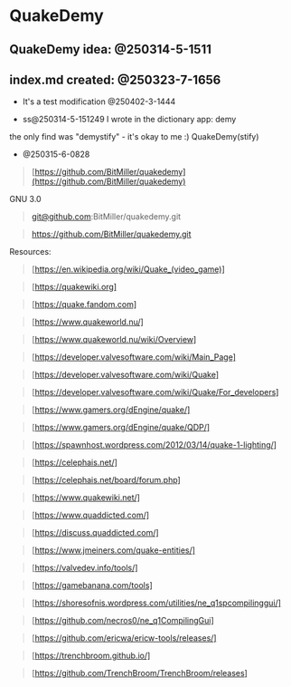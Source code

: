 # QuakeDemy

## QuakeDemy idea: @250314-5-1511

## index.md created: @250323-7-1656

- It's a test modification @250402-3-1444

- ss@250314-5-151249
I wrote in the dictionary app: demy

the only find was "demystify" - it's okay to me :)
QuakeDemy(stify)

- @250315-6-0828
> [https://github.com/BitMiller/quakedemy](https://github.com/BitMiller/quakedemy)

GNU 3.0

> git@github.com:BitMiller/quakedemy.git

> https://github.com/BitMiller/quakedemy.git


Resources:

> [https://en.wikipedia.org/wiki/Quake_(video_game)]

> [https://quakewiki.org]

> [https://quake.fandom.com]

> [https://www.quakeworld.nu/]

> [https://www.quakeworld.nu/wiki/Overview]

> [https://developer.valvesoftware.com/wiki/Main_Page]

> [https://developer.valvesoftware.com/wiki/Quake]

> [https://developer.valvesoftware.com/wiki/Quake/For_developers]

> [https://www.gamers.org/dEngine/quake/]

> [https://www.gamers.org/dEngine/quake/QDP/]

> [https://spawnhost.wordpress.com/2012/03/14/quake-1-lighting/]

> [https://celephais.net/]

> [https://celephais.net/board/forum.php]

> [https://www.quakewiki.net/]

> [https://www.quaddicted.com/]

> [https://discuss.quaddicted.com/]

> [https://www.jmeiners.com/quake-entities/]

> [https://valvedev.info/tools/]

> [https://gamebanana.com/tools]

> [https://shoresofnis.wordpress.com/utilities/ne_q1spcompilinggui/]

> [https://github.com/necros0/ne_q1CompilingGui]

> [https://github.com/ericwa/ericw-tools/releases/]

> [https://trenchbroom.github.io/]

> [https://github.com/TrenchBroom/TrenchBroom/releases]




